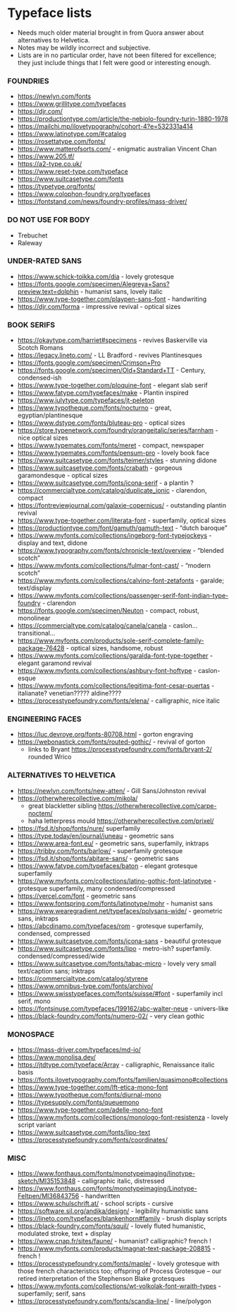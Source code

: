 # Typeface lists

* Needs much older material brought in from Quora answer about alternatives to Helvetica.
* Notes may be wildly incorrect and subjective.
* Lists are in no particular order, have not been filtered for excellence;
  they just include things that I felt were good or interesting enough.

### FOUNDRIES

* https://newlyn.com/fonts
* https://www.grillitype.com/typefaces
* https://djr.com/
* https://productiontype.com/article/the-nebiolo-foundry-turin-1880-1978
* https://mailchi.mp/ilovetypography/cohort-4?e=532331a414
* https://www.latinotype.com/#catalog
* https://rosettatype.com/fonts/
* https://www.matterofsorts.com/ - enigmatic australian Vincent Chan
* https://www.205.tf/
* https://a2-type.co.uk/
* https://www.reset-type.com/typeface
* https://www.suitcasetype.com/fonts
* https://typetype.org/fonts/
* https://www.colophon-foundry.org/typefaces
* https://fontstand.com/news/foundry-profiles/mass-driver/

### DO NOT USE FOR BODY

* Trebuchet
* Raleway

### UNDER-RATED SANS

* https://www.schick-toikka.com/dia - lovely grotesque
* https://fonts.google.com/specimen/Alegreya+Sans?preview.text=dolphin - humanist sans, lovely italic
* https://www.type-together.com/playpen-sans-font - handwriting
* https://djr.com/forma - impressive revival - optical sizes

### BOOK SERIFS

* https://okaytype.com/harriet#specimens - revives Baskerville via Scotch Romans
* https://legacy.lineto.com/ - LL Bradford - revives Plantinesques
* https://fonts.google.com/specimen/Crimson+Pro
* https://fonts.google.com/specimen/Old+Standard+TT - Century, condensed-ish
* https://www.type-together.com/ploquine-font - elegant slab serif
* https://www.fatype.com/typefaces/make - Plantin inspired
* https://www.julytype.com/typefaces/jt-peleton
* https://www.typotheque.com/fonts/nocturno - great, egyptian/plantinesque
* https://www.dstype.com/fonts/bluteau-pro - optical sizes
* https://store.typenetwork.com/foundry/orangeitalic/series/farnham - nice optical sizes
* https://www.typemates.com/fonts/meret - compact, newspaper
* https://www.typemates.com/fonts/pensum-pro - lovely book face
* https://www.suitcasetype.com/fonts/teimer/styles - stunning didone
* https://www.suitcasetype.com/fonts/crabath - gorgeous garamondesque - optical sizes
* https://www.suitcasetype.com/fonts/icona-serif - a plantin ?
* https://commercialtype.com/catalog/duplicate_ionic - clarendon, compact
* https://fontreviewjournal.com/galaxie-copernicus/ - outstanding plantin revival
* https://www.type-together.com/literata-font - superfamily, optical sizes
* https://productiontype.com/font/gamuth/gamuth-text - “dutch baroque”
* https://www.myfonts.com/collections/ingeborg-font-typejockeys - display and text, didone
* https://www.typography.com/fonts/chronicle-text/overview - “blended scotch”
* https://www.myfonts.com/collections/fulmar-font-cast/ - “modern scotch”
* https://www.myfonts.com/collections/calvino-font-zetafonts - garalde; text/display
* https://www.myfonts.com/collections/passenger-serif-font-indian-type-foundry - clarendon
* https://fonts.google.com/specimen/Neuton - compact, robust, monolinear
* https://commercialtype.com/catalog/canela/canela - caslon... transitional...
* https://www.myfonts.com/products/sole-serif-complete-family-package-76428 - optical sizes, handsome, robust
* https://www.myfonts.com/collections/garalda-font-type-together - elegant garamond revival
* https://www.myfonts.com/collections/ashbury-font-hoftype - caslon-esque
* https://www.myfonts.com/collections/legitima-font-cesar-puertas - italianate? venetian????? aldine????
* https://processtypefoundry.com/fonts/elena/ - calligraphic, nice italic

### ENGINEERING FACES

* https://luc.devroye.org/fonts-80708.html - gorton engraving
* https://webonastick.com/fonts/routed-gothic/ - revival of gorton
  - links to Bryant https://processtypefoundry.com/fonts/bryant-2/ rounded Wrico

### ALTERNATIVES TO HELVETICA

* https://newlyn.com/fonts/new-atten/ - Gill Sans/Johnston revival
* https://otherwherecollective.com/mikola/
  - great blackletter sibling https://otherwherecollective.com/carpe-noctem/
  - haha letterpress mould https://otherwherecollective.com/prixel/
* https://fsd.it/shop/fonts/nure/ superfamily
* https://type.today/en/journal/juneau - geometric sans
* https://www.area-font.eu/ - geometric sans, superfamily, inktraps
* https://tribby.com/fonts/barlow/ - superfamily grotesque
* https://fsd.it/shop/fonts/abitare-sans/ - geometric sans
* https://www.fatype.com/typefaces/baton - elegant grotesque superfamily
* https://www.myfonts.com/collections/latino-gothic-font-latinotype - grotesque superfamily, many condensed/compressed
* https://vercel.com/font - geometric sans
* https://www.fontspring.com/fonts/latinotype/mohr - humanist sans
* https://www.wearegradient.net/typefaces/polysans-wide/ - geometric sans, inktraps
* https://abcdinamo.com/typefaces/rom - grotesque superfamily, condensed, compressed
* https://www.suitcasetype.com/fonts/icona-sans - beautiful grotesque
* https://www.suitcasetype.com/fonts/lipo - metro-ish? superfamily. condensed/compressed/wide
* https://www.suitcasetype.com/fonts/tabac-micro - lovely very small text/caption sans; inktraps
* https://commercialtype.com/catalog/styrene
* https://www.omnibus-type.com/fonts/archivo/
* https://www.swisstypefaces.com/fonts/suisse/#font - superfamily incl serif, mono
* https://fontsinuse.com/typefaces/199162/abc-walter-neue - univers-like
* https://black-foundry.com/fonts/numero-02/ - very clean gothic

### MONOSPACE

* https://mass-driver.com/typefaces/md-io/
* https://www.monolisa.dev/
* https://jtdtype.com/typeface/Array - calligraphic, Renaissance italic basis
* https://fonts.ilovetypography.com/fonts/familjen/quasimono#collections
* https://www.type-together.com/lft-etica-mono-font
* https://www.typotheque.com/fonts/diurnal-mono
* https://typesupply.com/fonts/queuemono
* https://www.type-together.com/adelle-mono-font
* https://www.myfonts.com/collections/monologo-font-resistenza - lovely script variant
* https://www.suitcasetype.com/fonts/lipo-text
* https://processtypefoundry.com/fonts/coordinates/

### MISC

* https://www.fonthaus.com/fonts/monotypeimaging/linotype-sketch/MI35153848 - calligraphic italic, distressed
* https://www.fonthaus.com/fonts/monotypeimaging/Linotype-Feltpen/MI36843756 - handwritten
* https://www.schulschrift.at/ - school scripts - cursive
* https://software.sil.org/andika/design/ - legibility humanistic sans
* https://lineto.com/typefaces/blankenhorn#family - brush display scripts
* https://black-foundry.com/fonts/squil/ - lovely fluted humanistic, modulated stroke, text + display
* https://www.cnap.fr/sites/faune/ - humanist? calligraphic? french !
* https://www.myfonts.com/products/magnat-text-package-208815 - french !
* https://processtypefoundry.com/fonts/maple/ - lovely grotesque with those french characteristics too; offspring of Process Grotesque – our retired interpretation of the Stephenson Blake grotesques
* https://www.myfonts.com/collections/wt-volkolak-font-wraith-types - superfamily; serif, sans
* https://processtypefoundry.com/fonts/scandia-line/ - line/polygon
